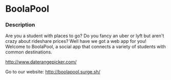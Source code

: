 # BoolaPool

### Description
Are you a student with places to go? Do you fancy an uber or lyft but aren't crazy about rideshare prices? Well have we got a web app for you! Welcome to BoolaPool, a social app that connects a variety of students with common destinations.

http://www.daterangepicker.com/

Go to our website: http://boolapool.surge.sh/